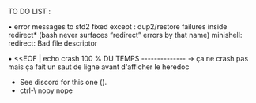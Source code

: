 TO DO LIST : 

• error messages to std2 fixed except : 
dup2/restore failures inside redirect*	(bash never surfaces “redirect” errors by that name)	minishell: redirect: Bad file descriptor

• <<EOF | echo crash 100 % DU TEMPS -------------- -> ça ne crash pas mais ça fait un saut de ligne avant d'afficher le heredoc
- See discord for this one ().
- ctrl-\ nopy nope

